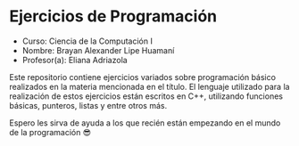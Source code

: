 # Ejercicios de Programación
- Curso: Ciencia de la Computación I
- Nombre: Brayan Alexander Lipe Huamaní
- Profesor(a): Eliana Adriazola

Este repositorio contiene ejercicios variados sobre programación básico realizados en la materia mencionada en el título. El lenguaje utilizado para la realización de estos ejercicios están escritos en C++, utilizando funciones básicas, punteros, listas y entre otros más.

Espero les sirva de ayuda a los que recién están empezando en el mundo de la programación 😎
